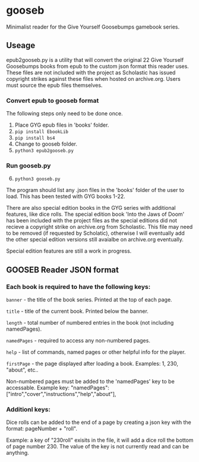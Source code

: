 # gooseb
Minimalist reader for the Give Yourself Goosebumps gamebook series.

## Useage

epub2gooseb.py is a utility that will convert the original 22 Give Yourself Goosebumps books
from epub to the custom json format this reader uses. These files are not included with the 
project as Scholastic has issued copyright strikes against these files when hosted on archive.org.
Users must source the epub files themselves.

### Convert epub to gooseb format

The following steps only need to be done once.

1) Place GYG epub files in 'books' folder.
2) `pip install EbookLib`
3) `pip install bs4`
4) Change to gooseb folder.
5) `python3 epub2gooseb.py`

### Run gooseb.py

6) `python3 gooseb.py`

The program should list any .json files in the 'books' folder of the user to load. This has been
tested with GYG books 1-22.

There are also special edition books in the GYG series with additional features, like dice rolls.
The special edition book 'Into the Jaws of Doom' has been included with the project files 
as the special editions did not recieve a copyright strike on archive.org from Scholastic. This file
may need to be removed (if requested by Scholatic), otherwise I will eventually add the other special edition
versions still avaialbe on archive.org eventually. 

Special edition features are still a work in progress.


## GOOSEB Reader JSON format

### Each book is required to have the following keys:

`banner` - the title of the book series. Printed at the top of each page.

`title` - title of the current book. Printed below the banner.

`length` - total number of numbered entries in the book (not including namedPages).

`namedPages` - required to access any non-numbered pages.

`help` - list of commands, named pages or other helpful info for the player.

`firstPage` - the page displayed after loading a book. Examples: 1, 230, "about", etc..

Non-numbered pages must be added to the 'namedPages' key to be accessable.
Example key: "namedPages":["intro","cover","instructions","help","about"],

### Additionl keys:

Dice rolls can be added to the end of a page by creating a json key with
the format: pageNumber + "roll". 

Example: a key of "230roll" exisits in the file, it will add a dice roll the bottom
of page number 230. The value of the key is not currently read and can be anything.
